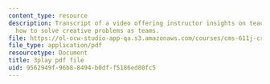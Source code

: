 ```yaml
---
content_type: resource
description: Transcript of a video offering instructor insights on teaching students
  how to solve creative problems as teams.
file: https://ol-ocw-studio-app-qa.s3.amazonaws.com/courses/cms-611j-creating-video-games-fall-2014/9562949f96b88494b0dff5186ed80fc5_Y7cMih9O8es.pdf
file_type: application/pdf
resourcetype: Document
title: 3play pdf file
uid: 9562949f-96b8-8494-b0df-f5186ed80fc5
---
```

